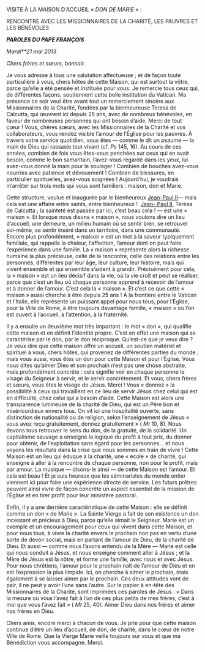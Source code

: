 VISITE À LA MAISON D'ACCUEIL « *DON DE MARIE* » :

RENCONTRE AVEC LES MISSIONNAIRES DE LA CHARITÉ, LES PAUVRES ET LES BÉNÉVOLES

***PAROLES DU PAPE FRANÇOIS***

*Mardi**21 mai 2013*

*Chers frères et sœurs, bonsoir.*

Je vous adresse à tous une salutation affectueuse ; et de façon toute particulière à vous, chers hôtes de cette Maison, qui est surtout la vôtre, parce qu’elle a été pensée et instituée pour vous. Je remercie tous ceux qui, de différentes façons, soutiennent cette belle institution du Vatican. Ma présence ce soir veut être avant tout un remerciement sincère aux Missionnaires de la Charité, fondées par la bienheureuse Teresa de Calcutta, qui œuvrent ici depuis 25 ans, avec de nombreux bénévoles, en faveur de nombreuses personnes qui ont besoin d’aide. Merci de tout cœur ! Vous, chères sœurs, avec les Missionnaires de la Charité et vos collaborateurs, vous rendez visible l’amour de l’Église pour les pauvres. À travers votre service quotidien, vous êtes — comme le dit un psaume — la main de Dieu qui rassasie tout vivant (cf. *Ps* 145, 16). Au cours de ces années, combien de fois vous êtes-vous penchées sur ceux qui en avait besoin, comme le bon samaritain, l’avez-vous regardé dans les yeux, lui avez-vous donné la main pour le soulager ! Combien de bouches avez-vous nourries avec patience et dévouement ! Combien de blessures, en particulier spirituelles, avez-vous soignées ! Aujourd’hui, je voudrais m’arrêter sur trois mots qui vous sont familiers : maison, don et Marie.

Cette structure, voulue et inaugurée par le bienheureux [Jean-Paul II](http://www.vatican.va/holy_father/john_paul_ii/index_fr.htm)— mais cela est une affaire entre saints, entre bienheureux !  [Jean- Paul II](http://www.vatican.va/holy_father/john_paul_ii/index_fr.htm), Teresa de Calcutta ; la sainteté est passée par ici, c’est beau cela ! — est une « maison ». Et lorsque nous disons « maison », nous voulons dire un lieu d’accueil, une demeure, un milieu humain où se sentir bien, se retrouver soi-même, se sentir inséré dans un territoire, dans une communauté. Encore plus profondément, « maison » est un mot à la saveur typiquement familiale, qui rappelle la chaleur, l’affection, l’amour dont on peut faire l’expérience dans une famille. La « maison » représente alors la richesse humaine la plus précieuse, celle de la rencontre, celle des relations entre les personnes, différentes par leur âge, leur culture, leur histoire, mais qui vivent ensemble et qui ensemble s’aident à grandir. Précisément pour cela, la « maison » est un lieu décisif dans la vie, où la vie croît et peut se réaliser, parce que c’est un lieu où chaque personne apprend à recevoir de l’amour et à donner de l’amour. C’est cela la « maison ». Et c’est ce que cette « maison » aussi cherche à être depuis 25 ans ! À la frontière entre le Vatican et l’Italie, elle représente un puissant appel pour nous tous, pour l’Église, pour la Ville de Rome, à être toujours davantage famille, « maison » où l’on est ouvert à l’accueil, à l’attention, à la fraternité.

Il y a ensuite un deuxième mot très important : le mot « don », qui qualifie cette maison et en définit l’identité propre. C’est en effet une maison qui se caractérise par le don, par le don réciproque. Qu’est-ce que je veux dire ? Je veux dire que cette maison offre un accueil, un soutien matériel et spirituel à vous, chers hôtes, qui provenez de différentes parties du monde ; mais vous aussi, vous êtes un don pour cette Maison et pour l’Église. Vous nous dites qu’aimer Dieu et son prochain n’est pas une chose abstraite, mais profondément concrète : cela signifie voir en chaque personne le visage du Seigneur à servir, et le servir concrètement. Et vous, chers frères et sœurs, vous êtes le visage de Jésus. Merci ! Vous « donnez » la possibilité à ceux qui travaillent en ce lieu de servir Jésus chez celui qui est en difficulté, chez celui qui a besoin d’aide. Cette Maison est alors une transparence lumineuse de la charité de Dieu, qui est un Père bon et miséricordieux envers tous. On vit ici une hospitalité ouverte, sans distinction de nationalité ou de religion, selon l’enseignement de Jésus « vous avez reçu gratuitement, donnez gratuitement » ( *Mt* 10, 8). Nous devons tous retrouver le sens du don, de la gratuité, de la solidarité. Un capitalisme sauvage a enseigné la logique du profit à tout prix, du donner pour obtenir, de l’exploitation sans égard pour les personnes… et nous voyons les résultats dans la crise que nous sommes en train de vivre ! Cette Maison est un lieu qui éduque à la charité, une « école » de charité, qui enseigne à aller à la rencontre de chaque personne, non pour le profit, mais par amour. La musique — disons-le ainsi — de cette Maison est l’amour. Et cela est beau ! Et je suis heureux que les séminaristes du monde entier viennent ici pour faire une expérience directe de service. Les futurs prêtres peuvent ainsi vivre de façon concrète un aspect essentiel de la mission de l’Église et en tirer profit pour leur ministère pastoral.

Enfin, il y a une dernière caractéristique de cette Maison : elle se définit comme un don « de Marie ». La Sainte Vierge a fait de son existence un don incessant et précieux à Dieu, parce qu’elle aimait le Seigneur. Marie est un exemple et un encouragement pour ceux qui vivent dans cette Maison, et pour nous tous, à vivre la charité envers le prochain non pas en vertu d’une sorte de devoir social, mais en partant de l’amour de Dieu, de la charité de Dieu. Et aussi — comme nous l’avons entendu de la Mère — Marie est celle qui nous conduit à Jésus, et nous enseigne comment aller à Jésus ; et la Mère de Jésus est la nôtre, et forme une famille, avec nous et avec Jésus. Pour nous chrétiens, l’amour pour le prochain naît de l’amour de Dieu et en est l’expression la plus limpide. Ici, on cherche à aimer le prochain, mais également à se laisser aimer par le prochain. Ces deux attitudes vont de pair, il ne peut y avoir l’une sans l’autre. Sur le papier à en-tête des Missionnaires de la Charité, sont imprimées ces paroles de Jésus : « Dans la mesure où vous l’avez fait à l’un de ces plus petits de mes frères, c’est à moi que vous l’avez fait » ( *Mt* 25, 40). Aimer Dieu dans nos frères et aimer nos frères en Dieu.

Chers amis, encore merci à chacun de vous. Je prie pour que cette maison continue d’être un lieu d’accueil, de don, de charité, dans le cœur de notre Ville de Rome. Que la Vierge Marie veille toujours sur vous et que ma Bénédiction vous accompagne. Merci.